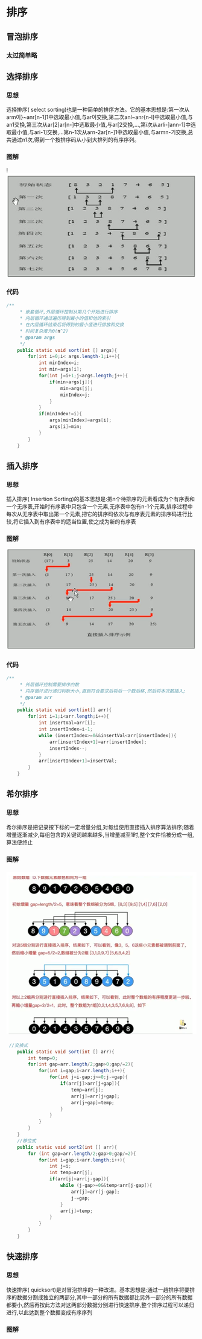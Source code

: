 # 排序
## 冒泡排序
### 太过简单略
## 选择排序
### 思想
选择排序( select sorting)也是一种简单的排序方法。它的基本思想是:第一次从arm이}~anr[n-1]1中选取最小值,与ar이交换,第二次anl~anr{n-l]中选取最小值,与an1交换,第三次从ar[2]ar[n-]中选取最小值,与ar[2交换,…,第i次从arli-]ann-1]中选取最小值,与ari-1]交换,…第n-1次从arn-2ar[n-]1中选取最小值,与armn-기交换,总共通过n1次,得到一个按排序码从小到大排列的有序序列。
###  图解
!![1567483708394](1567483708394.png)
### 代码
``` java
/**
     * 嵌套循环,外层循环控制从第几个开始进行排序
     * 内层循环通过遍历得到最小的值和他的索引
     * 在内层循环结束后将得到的最小值进行排放和交换
     * 时间复杂度为0(n^2)
     * @param args
     */
    public static void sort(int [] args){
        for(int i=0;i< args.length-1;i++){
            int minIndex=i;
            int min=args[i];
            for(int j=i+1;j<args.length;j++){
                if(min>args[j]){
                    min=args[j];
                    minIndex=j;
                }
            }
            if(minIndex!=i){
                args[minIndex]=args[i];
                args[i]=min;
            }
        }
    }
```
## 插入排序
### 思想
插入排序( Insertion Sorting)的基本思想是:把n个待排序的元素看成为个有序表和一个无序表,开始时有序表中只包含一个元素,无序表中包有n-1个元素,排序过程中每次从无序表中取出第一个元素,把它的排序码依次与有序表元素的排序码进行比较,将它插入到有序表中的适当位置,使之成为新的有序表
### 图解
![1567483720264](1567483720264.png)
### 代码
``` java
/**
     * 外层循环控制需要排序的数
     * 内存循环进行递归判断大小,直到符合要求后将后一个数后移,然后将本次数插入;
     * @param arr
     */
    public static void sort(int[] arr){
        for(int i=1;i<arr.length;i++){
            int insertVal=arr[i];
            int insertIndex=i-1;
            while (insertIndex>=0&&insertVal<arr[insertIndex]){
                arr[insertIndex+1]=arr[insertIndex];
                insertIndex--;
            }
            arr[insertIndex+1]=insertVal;
        }
    }
```
## 希尔排序
### 思想
希尔排序是把记录按下标的一定增量分组,对每组使用直接插入排序算法排序;随着增量逐渐减少,每组包含的关键词越来越多,当增量减至1时,整个文件恰被分成一组,算法便终止
### 图解
### ![1567483730575](1567483730575.png)
```java
 //交换式
    public static void sort(int [] arr){
        int temp=0;
        for(int gap=arr.length/2;gap>0;gap/=2){
            for(int i=gap;i<arr.length;i++){
                for(int j=i-gap;j>=0;j-=gap){
                    if(arr[j]>arr[j+gap]){
                        temp=arr[j];
                        arr[j]=arr[j+gap];
                        arr[j+gap]=temp;
                    }
                }
            }
        }
    }
    //移位式
    public static void sort2(int [] arr){
        for (int gap=arr.length/2;gap>0;gap/=2){
            for(int i=gap;i<arr.length;i++){
                int j=i;
                int temp=arr[j];
                if(arr[j]<arr[j-gap]){
                    while (j-gap>=0&&temp<arr[j-gap]){
                        arr[j]=arr[j-gap];
                        j-=gap;
                    }
                    arr[j]=temp;
                }
            }
        }
    }
```
## 快速排序
### 思想
快速排序( quicksort)是对冒泡排序的一种改进。基本思想是:通过一趙排序将要排序的数据分割成独立的两部分,其中一部分的所有数据都比另外一部分的所有数据都要小,然后再按此方法对这两部分数据分别进行快速排序,整个排序过程可以递归进行,以此达到整个数据变成有序序列

### 图解